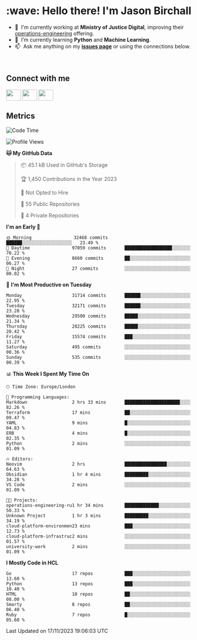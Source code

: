 <h1 align="left" id="jason-title">:wave: Hello there! I'm Jason Birchall</h1>

- :office: &nbsp;I'm currently working at **Ministry of Justice Digital**, improving their [operations-engineering](https://github.com/ministryofjustice/operations-engineering) offering.
- :seedling: &nbsp;I’m currently learning **Python** and **Machine Learning**.
- :mailbox: &nbsp;Ask me anything on my **[issues page]** or using the connections below.


<br>

<h2>Connect with me</h2>
<p>
<a href="https://twitter.com/jsonBirchall" target="blank"><img align="center" src="https://cdn.jsdelivr.net/npm/simple-icons@3.0.1/icons/twitter.svg" alt="" height="30" width="40" /></a>
<a href="https://keybase.io/json0" target="blank"><img align="center" src="https://cdn.jsdelivr.net/npm/simple-icons@3.0.1/icons/keybase.svg" alt="" height="30" width="40" /></a>
<a href="https://www.reddit.com/user/kakorate" target="blank"><img align="center" src="https://cdn.jsdelivr.net/npm/simple-icons@3.0.1/icons/reddit.svg" alt="" height="30" width="40" /></a>
</p>

<h2>Metrics</h2>

<!--START_SECTION:waka-->
![Code Time](http://img.shields.io/badge/Code%20Time-1%2C240%20hrs%2050%20mins-blue)

![Profile Views](http://img.shields.io/badge/Profile%20Views-0-blue)

**🐱 My GitHub Data** 

> 📦 45.1 kB Used in GitHub's Storage 
 > 
> 🏆 1,450 Contributions in the Year 2023
 > 
> 🚫 Not Opted to Hire
 > 
> 📜 55 Public Repositories 
 > 
> 🔑 4 Private Repositories 
 > 
**I'm an Early 🐤** 

```text
🌞 Morning                32468 commits       ██████░░░░░░░░░░░░░░░░░░░   23.49 % 
🌆 Daytime                97059 commits       ██████████████████░░░░░░░   70.22 % 
🌃 Evening                8660 commits        ██░░░░░░░░░░░░░░░░░░░░░░░   06.27 % 
🌙 Night                  27 commits          ░░░░░░░░░░░░░░░░░░░░░░░░░   00.02 % 
```
📅 **I'm Most Productive on Tuesday** 

```text
Monday                   31714 commits       ██████░░░░░░░░░░░░░░░░░░░   22.95 % 
Tuesday                  32171 commits       ██████░░░░░░░░░░░░░░░░░░░   23.28 % 
Wednesday                29500 commits       █████░░░░░░░░░░░░░░░░░░░░   21.34 % 
Thursday                 28225 commits       █████░░░░░░░░░░░░░░░░░░░░   20.42 % 
Friday                   15574 commits       ███░░░░░░░░░░░░░░░░░░░░░░   11.27 % 
Saturday                 495 commits         ░░░░░░░░░░░░░░░░░░░░░░░░░   00.36 % 
Sunday                   535 commits         ░░░░░░░░░░░░░░░░░░░░░░░░░   00.39 % 
```


📊 **This Week I Spent My Time On** 

```text
🕑︎ Time Zone: Europe/London

💬 Programming Languages: 
Markdown                 2 hrs 33 mins       █████████████████████░░░░   82.26 % 
Terraform                17 mins             ██░░░░░░░░░░░░░░░░░░░░░░░   09.47 % 
YAML                     9 mins              █░░░░░░░░░░░░░░░░░░░░░░░░   04.83 % 
ERB                      4 mins              █░░░░░░░░░░░░░░░░░░░░░░░░   02.35 % 
Python                   2 mins              ░░░░░░░░░░░░░░░░░░░░░░░░░   01.09 % 

🔥 Editors: 
Neovim                   2 hrs               ████████████████░░░░░░░░░   64.63 % 
Obsidian                 1 hr 4 mins         █████████░░░░░░░░░░░░░░░░   34.28 % 
VS Code                  2 mins              ░░░░░░░░░░░░░░░░░░░░░░░░░   01.09 % 

🐱‍💻 Projects: 
operations-engineering-ru1 hr 34 mins        █████████████░░░░░░░░░░░░   50.33 % 
Unknown Project          1 hr 3 mins         █████████░░░░░░░░░░░░░░░░   34.19 % 
cloud-platform-environmen23 mins             ███░░░░░░░░░░░░░░░░░░░░░░   12.73 % 
cloud-platform-infrastruc2 mins              ░░░░░░░░░░░░░░░░░░░░░░░░░   01.57 % 
university-work          2 mins              ░░░░░░░░░░░░░░░░░░░░░░░░░   01.09 % 
```

**I Mostly Code in HCL** 

```text
Go                       17 repos            ███░░░░░░░░░░░░░░░░░░░░░░   13.60 % 
Python                   13 repos            ███░░░░░░░░░░░░░░░░░░░░░░   10.40 % 
HTML                     10 repos            ██░░░░░░░░░░░░░░░░░░░░░░░   08.00 % 
Smarty                   8 repos             ██░░░░░░░░░░░░░░░░░░░░░░░   06.40 % 
Ruby                     7 repos             █░░░░░░░░░░░░░░░░░░░░░░░░   05.60 % 
```




 Last Updated on 17/11/2023 19:06:03 UTC
<!--END_SECTION:waka-->

<!-- links -->

[issues page]: https://github.com/jasonBirchall/jasonBirchall/issues "jasonBirchall/issues"
